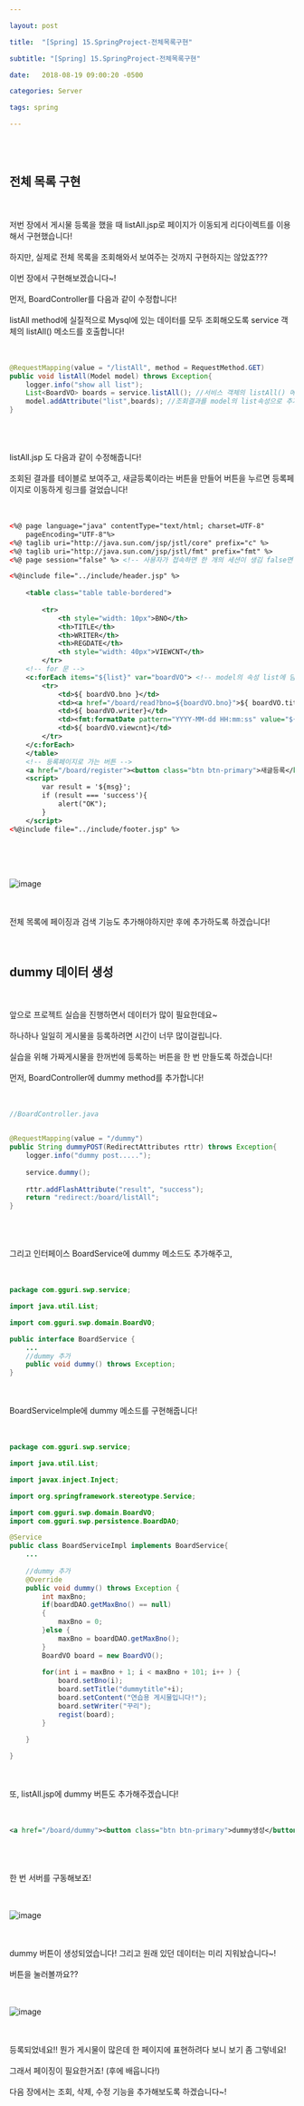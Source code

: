 ```yaml
---

layout: post

title:  "[Spring] 15.SpringProject-전체목록구현"

subtitle: "[Spring] 15.SpringProject-전체목록구현"

date:   2018-08-19 09:00:20 -0500

categories: Server

tags: spring

---
```


<br>
<br>

## 전체 목록 구현

<br>
<br>
저번 장에서 게시물 등록을 했을 때 listAll.jsp로 페이지가 이동되게 리다이렉트를 이용해서 구현했습니다!
<br>
<br>
하지만, 실제로 전체 목록을 조회해와서 보여주는 것까지 구현하지는 않았죠???
<br>
<br>
이번 장에서 구현해보겠습니다~!
<br>
<br>
먼저, BoardController를 다음과 같이 수정합니다!
<br>
<br>
listAll method에 실질적으로 Mysql에 있는 데이터를 모두 조회해오도록 service 객체의 listAll() 메소드를 호출합니다!
<br>
<br>
<br>

```java
@RequestMapping(value = "/listAll", method = RequestMethod.GET)
public void listAll(Model model) throws Exception{
	logger.info("show all list");
	List<BoardVO> boards = service.listAll(); //서비스 객체의 listAll() 메소드 호출
	model.addAttribute("list",boards); //조회결과를 model의 list속성으로 추가
}
```

<br>
<br>
<br>
listAll.jsp 도 다음과 같이 수정해줍니다!
<br>
<br>
조회된 결과를 테이블로 보여주고, 새글등록이라는 버튼을 만들어 버튼을 누르면 등록페이지로 이동하게 링크를 걸었습니다!
<br>
<br>
<br>

```xml
<%@ page language="java" contentType="text/html; charset=UTF-8" 
	pageEncoding="UTF-8"%>
<%@ taglib uri="http://java.sun.com/jsp/jstl/core" prefix="c" %>
<%@ taglib uri="http://java.sun.com/jsp/jstl/fmt" prefix="fmt" %>
<%@ page session="false" %> <!-- 사용자가 접속하면 한 개의 세션이 생김 false면 세션을 사용안함-->

<%@include file="../include/header.jsp" %>
	
	<table class="table table-bordered">
	
		<tr>
			<th style="width: 10px">BNO</th>
			<th>TITLE</th>
			<th>WRITER</th>
			<th>REGDATE</th>
			<th style="width: 40px">VIEWCNT</th>
		</tr>
    <!-- for 문 -->
	<c:forEach items="${list}" var="boardVO"> <!-- model의 속성 list에 담겨있는 조회결과를 차례로 boardVO에 대입-->
		<tr>
			<td>${ boardVO.bno }</td>
			<td><a href="/board/read?bno=${boardVO.bno}">${ boardVO.title }</a></td>
			<td>${ boardVO.writer}</td>
			<td><fmt:formatDate pattern="YYYY-MM-dd HH:mm:ss" value="${ boardVO.regdate}"/></td>
			<td>${ boardVO.viewcnt}</td>
		</tr>
	</c:forEach>
	</table>
    <!-- 등록페이지로 가는 버튼 -->
    <a href="/board/register"><button class="btn btn-primary">새글등록</button></a>
	<script>
		var result = '${msg}';
		if (result === 'success'){
			alert("OK");
		}
	</script>
<%@include file="../include/footer.jsp" %>
```

<br>
<br>
<br>

![image](/image/Spring_image/Spring_image_85.png)

<br>
<br>
전체 목록에 페이징과 검색 기능도 추가해야하지만 후에 추가하도록 하겠습니다!
<br>
<br>
<br>

## dummy 데이터 생성

<br>
<br>
앞으로 프로젝트 실습을 진행하면서 데이터가 많이 필요한데요~
<br>
<br>
하나하나 일일히 게시물을 등록하려면 시간이 너무 많이걸립니다.
<br>
<br>
실습을 위해 가짜게시물을 한꺼번에 등록하는 버튼을 한 번 만들도록 하겠습니다!
<br>
<br>
먼저, BoardController에 dummy method를 추가합니다!
<br>
<br>
<br>

```java
//BoardController.java


@RequestMapping(value = "/dummy")
public String dummyPOST(RedirectAttributes rttr) throws Exception{
	logger.info("dummy post.....");
		
	service.dummy();
		
	rttr.addFlashAttribute("result", "success");
	return "redirect:/board/listAll";
}
```

<br>
<br>
<br>
그리고 인터페이스 BoardService에 dummy 메소드도 추가해주고,
<br>
<br>
<br>

```java
package com.gguri.swp.service;

import java.util.List;

import com.gguri.swp.domain.BoardVO;

public interface BoardService {
	...
	//dummy 추가
	public void dummy() throws Exception;
}
```

<br>
<br>
BoardServiceImple에 dummy 메소드를 구현해줍니다!
<br>
<br>
<br>

```java
package com.gguri.swp.service;

import java.util.List;

import javax.inject.Inject;

import org.springframework.stereotype.Service;

import com.gguri.swp.domain.BoardVO;
import com.gguri.swp.persistence.BoardDAO;

@Service
public class BoardServiceImpl implements BoardService{
	...
	
	//dummy 추가
	@Override
	public void dummy() throws Exception {
    	int maxBno;
		if(boardDAO.getMaxBno() == null)
		{
			maxBno = 0;
		}else {
			maxBno = boardDAO.getMaxBno();
		}
		BoardVO board = new BoardVO();
		
		for(int i = maxBno + 1; i < maxBno + 101; i++ ) {
			board.setBno(i);
			board.setTitle("dummytitle"+i);
			board.setContent("연습용 게시물입니다!");
			board.setWriter("꾸리");
			regist(board);
		}
		
	}

}
```

<br>
<br>
또, listAll.jsp에 dummy 버튼도 추가해주겠습니다!
<br>
<br>
<br>

```xml
<a href="/board/dummy"><button class="btn btn-primary">dummy생성</button></a>
```

<br>
<br>
<br>
한 번 서버를 구동해보죠!
<br>
<br>
<br>

![image](/image/Spring_image/Spring_image_86.png)

<br>
<br>
dummy 버튼이 생성되었습니다! 그리고 원래 있던 데이터는 미리 지워놨습니다~!
<br>
<br>
버튼을 눌러볼까요??
<br>
<br>
<br>

![image](/image/Spring_image/Spring_image_87.png)

<br>
<br>
등록되었네요!! 뭔가 게시물이 많은데 한 페이지에 표현하려다 보니 보기 좀 그렇네요!
<br>
<br>
그래서 페이징이 필요한거죠! (후에 배웁니다!)
<br>
<br>
다음 장에서는 조회, 삭제, 수정 기능을 추가해보도록 하겠습니다~!